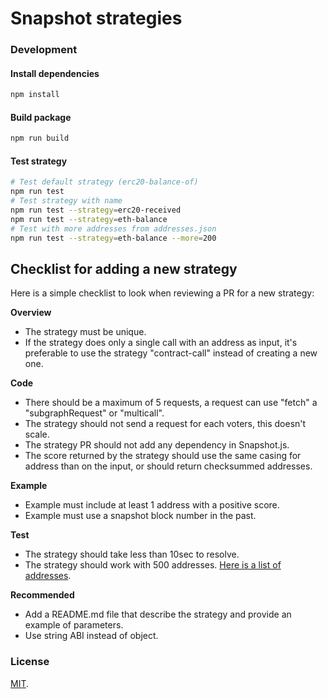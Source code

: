 # Snapshot strategies

### Development

#### Install dependencies
```bash
npm install
```

#### Build package
```bash
npm run build
```

#### Test strategy
```bash
# Test default strategy (erc20-balance-of)
npm run test
# Test strategy with name
npm run test --strategy=erc20-received
npm run test --strategy=eth-balance
# Test with more addresses from addresses.json
npm run test --strategy=eth-balance --more=200 
```

## Checklist for adding a new strategy

Here is a simple checklist to look when reviewing a PR for a new strategy:

**Overview**
- The strategy must be unique.
- If the strategy does only a single call with an address as input, it's preferable to use the strategy "contract-call" instead of creating a new one.

**Code**
- There should be a maximum of 5 requests, a request can use "fetch" a "subgraphRequest" or "multicall".
- The strategy should not send a request for each voters, this doesn't scale.
- The strategy PR should not add any dependency in Snapshot.js.
- The score returned by the strategy should use the same casing for address than on the input, or should return checksummed addresses.

**Example**
- Example must include at least 1 address with a positive score.
- Example must use a snapshot block number in the past.

**Test**
- The strategy should take less than 10sec to resolve.
- The strategy should work with 500 addresses. [Here is a list of addresses](https://github.com/snapshot-labs/snapshot-strategies/blob/master/test/addresses.json).

**Recommended**
- Add a README.md file that describe the strategy and provide an example of parameters.
- Use string ABI instead of object.


### License
[MIT](LICENSE).
